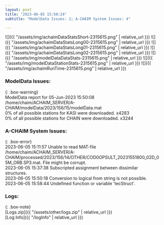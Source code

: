 ```yaml
---
layout: post
title: "2023-06-05 15:50:24"
subtitle: "ModelData Issues: 2; A-CHAIM System Issues: 4"

---
```


![]({{ "/assets/img/achaimDataStatsShort-2315615.png" | relative_url }})
![]({{ "/assets/img/achaimDataStatsLong00-2315615.png" | relative_url }})
![]({{ "/assets/img/achaimDataStatsLong01-2315615.png" | relative_url }})
![]({{ "/assets/img/achaimDataStatsLong02-2315615.png" | relative_url }})
![]({{ "/assets/img/modelDataDataStats-2315615.png" | relative_url }})
![]({{ "/assets/img/modelDataStationStats-2315615.png" | relative_url }})
![]({{ "/assets/img/achaimRunTime-2315615.png" | relative_url }})


### ModelData Issues:  
  
{: .box-warning}  
 ModelData report for 05-Jun-2023 15:50:08   
 /home/chaim/ACHAIM_SERVER/A-CHAIM/modelData/2023/156/15/modelData.mat   
 0% of all possible stations for KASI were downloaded. x4283   
 0% of all possible stations for CHAIN were downloaded. x3244   
  
### A-CHAIM System Issues:  
  
{: .box-error}  
2023-06-05 15:11:57 Unable to read MAT-file /home/chaim/ACHAIM_SERVER/A-CHAIM/processed/2023/156/14/OTHER/COD0OPSULT_20231551800_02D_05M_ORB.SP3.mat. File might be corrupt.  
2023-06-05 15:37:38 Subscripted assignment between dissimilar structures.  
2023-06-05 15:50:18 Conversion to logical from string is not possible.  
2023-06-05 15:58:44 Undefined function or variable 'tecStruct'.  

### Logs:  
  
{: .box-note}  
[Logs.zip]({{ "/assets/other/logs.zip" | relative_url }})  
[Log Info]({{ "/logInfo" | relative_url }})  
